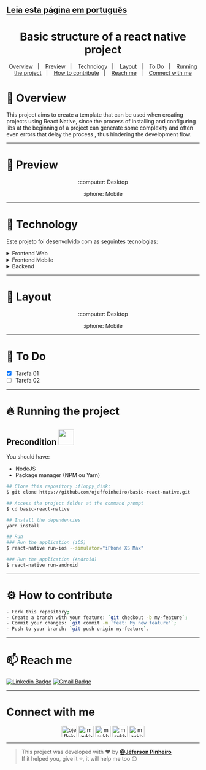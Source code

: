 ## [Leia esta página em português](https://github.com/ojeffpinheiro01/basic-react-native/blob/main/README-PT.md)
<h1 align="center">
  Basic structure of a react native project
</h1>
  
<p align="center">
  <a href="#book-overview">Overview</a>&nbsp;&nbsp;&nbsp;|&nbsp;&nbsp;&nbsp;  
  <a href="#eyes-Preview">Preview</a>&nbsp;&nbsp;&nbsp;|&nbsp;&nbsp;&nbsp;    
  <a href="#rocket-technology">Technology</a>&nbsp;&nbsp;&nbsp;|&nbsp;&nbsp;&nbsp;
  <a href="#art-layout">Layout</a>&nbsp;&nbsp;&nbsp;|&nbsp;&nbsp;&nbsp;  
  <a href="#pencil-to-do">To Do</a>&nbsp;&nbsp;&nbsp;|&nbsp;&nbsp;&nbsp;  
  <a href="#fire-running-the-project">Running the project</a>&nbsp;&nbsp;&nbsp;|&nbsp;&nbsp;&nbsp;
  <a href="#gear-how-to-contribute">How to contribute</a>&nbsp;&nbsp;&nbsp;|&nbsp;&nbsp;&nbsp;
  <a href="#mailbox-reach-me">Reach me</a>&nbsp;&nbsp;&nbsp;|&nbsp;&nbsp;&nbsp;
  <a href="#connect-with-me">Connect with me</a>
</p>

# :book: Overview
This project aims to create a template that can be used when creating projects using React Native, since the process of installing and configuring libs at the beginning of a project can generate some complexity and often even errors that delay the process , thus hindering the development flow.

---

# :eyes: Preview 
<p align="center">:computer: Desktop</p>
<p align="center">:iphone: Mobile</p>

---

# :rocket: Technology
Este projeto foi desenvolvido com as seguintes tecnologias:
<details>
  <summary>Frontend Web</summary>
  
- [ReactJS](https://pt-br.reactjs.org)
- [Framer Motion](https://www.framer.com/motion/)
- [Leaflet](https://leafletjs.com)
- [React Leaflet](https://react-leaflet.js.org)
- [Toastify](https://www.npmjs.com/package/react-toastify)
- [Styled Components](styled-components.com/)
- [Axios](https://github.com/axios/axios)
- [React Icons](https://react-icons.github.io/react-icons/)
- [Typescript](typescriptlang.org/)
- [React Router](https://reactrouter.com/)

</details>

<details>
  <summary>Frontend Mobile</summary>
  
- [React Native](https://reactnative.dev)
- [Expo](https://expo.io)
- [React Navigation](https://reactnavigation.org)
- [Typescript](typescriptlang.org/)
- [Styled Components](styled-components.com/)
- [Axios](https://github.com/axios/axios)
- [React Native Maps](https://github.com/react-native-maps/react-native-maps)

</details>

<details>
  <summary>Backend</summary>
  
- [NodeJS](https://nodejs.org/)
- [Express](https://expressjs.com/pt-br/)
- [Typescript](https://typescriptlang.org/)
- [TypeORM](https://typeorm.io#/)
- [Postgres](https://www.postgresql.org)
- [Docker](https://www.docker.com)
- [Multer](https://www.npmjs.com/package/multer)
- [Yup](https://www.npmjs.com/package/yup)

</details>

---

# :art: Layout
<p align="center">:computer: Desktop</p>
<p align="center">:iphone: Mobile</p>

---

# :pencil: To Do
- [x] Tarefa 01
- [ ] Tarefa 02

---

# :fire: Running the project
## Precondition <img src="https://4.bp.blogspot.com/-7eg7Qz3UeWM/UTioF3nxNGI/AAAAAAAAPZk/7H509R6acZU/s1600/gif+aviso.gif" width="40px">
You should have:
- NodeJS
- Package manager (NPM ou Yarn)

```bash
## Clone this repository :floppy_disk:
$ git clone https://github.com/ojeffoinheiro/basic-react-native.git

## Access the project folder at the command prompt
$ cd basic-react-native

## Install the dependencies
yarn install

## Run 
### Run the application (iOS)
$ react-native run-ios --simulator="iPhone XS Max"

### Run the application (Android)
$ react-native run-android
```
---

# :gear: How to contribute 
```bash
- Fork this repository;
- Create a branch with your feature: `git checkout -b my-feature`;
- Commit your changes: `git commit -m 'feat: My new feature'`;
- Push to your branch: `git push origin my-feature`.
```
---

# :mailbox: Reach me	
[![Linkedin Badge](https://img.shields.io/badge/-JefersonPinheiro-blue?style=flat-square&logo=Linkedin&logoColor=white&link=https://https://www.linkedin.com/in/jeferson-pinheiro/)](https://www.linkedin.com/in/jeferson-pinheiro/)
[![Gmail Badge](https://img.shields.io/badge/-jefersonpinheirodesouza@gmail.com-c14438?style=flat-square&logo=Gmail&logoColor=white&link=mailto:jefersonpinheirodesouza@gmail.com)](mailto:jefersonpinheirodesouza@gmail.com)

---

# Connect with me
<p align="center">
<a href="https://dev.to/ojeffoinheiro" target="blank"><img align="center" src="https://cdn.jsdelivr.net/npm/simple-icons@3.0.1/icons/dev-dot-to.svg" alt="ojeffoinheiro" height="30" width="40" /></a>
<a href="https://codepen.io/ojeffoinheiro" target="blank"><img align="center" src="https://cdn.jsdelivr.net/npm/simple-icons@3.0.1/icons/codepen.svg" alt="maykbrito" height="30" width="40" /></a>
<a href="https://linkedin.com/in/jeferson-pinheiro" target="blank"><img align="center" src="https://cdn.jsdelivr.net/npm/simple-icons@3.0.1/icons/linkedin.svg" alt="maykbrito" height="30" width="40" /></a>
<a href="https://stackoverflow.com/ojeffpinheiro" target="blank"><img align="center" src="https://cdn.jsdelivr.net/npm/simple-icons@3.0.1/icons/stackoverflow.svg" alt="maykbrito" height="30" width="40" /></a>
<a href="https://codesandbox.io/u/ojeffoinheiro" target="blank"><img align="center" src="https://cdn.jsdelivr.net/npm/simple-icons@3.0.1/icons/codesandbox.svg" alt="maykbrito" height="30" width="40" /></a>
</p>

---

>This project was developed with ❤️ by **[@Jéferson Pinheiro](https://github.com/ojeffpinheiro01/)** <br> 
If it helped you, give it ⭐, it will help me too 😉
